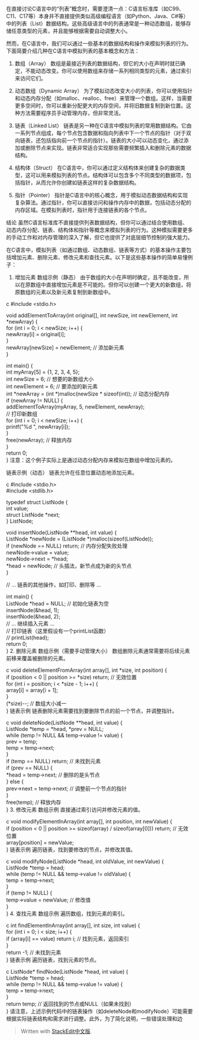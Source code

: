 ﻿在直接讨论C语言中的“列表”概念时，需要澄清一点：C语言标准库（如C99、C11、C17等）本身并不直接提供类似高级编程语言（如Python、Java、C#等）中的列表（List）数据结构。这些高级语言中的列表通常是一种动态数组，能够存储任意类型的元素，并且能够根据需要自动调整大小。

然而，在C语言中，我们可以通过一些基本的数据结构和操作来模拟列表的行为。下面简要介绍几种在C语言中模拟列表的基本概念和方法：

1. 数组（Array）
数组是最接近列表的数据结构，但它的大小在声明时就已确定，不能动态改变。你可以使用数组来存储一系列相同类型的元素，通过索引来访问它们。

2. 动态数组（Dynamic Array）
为了模拟动态改变大小的列表，你可以使用指针和动态内存分配（如malloc、realloc、free）来管理一个数组。这样，当需要更多空间时，你可以重新分配更大的内存空间，并将旧数据复制到新位置。这种方法需要程序员手动管理内存，但非常灵活。

3. 链表（Linked List）
链表是另一种在C语言中模拟列表的常用数据结构。它由一系列节点组成，每个节点包含数据和指向列表中下一个节点的指针（对于双向链表，还包括指向前一个节点的指针）。链表的大小可以动态变化，通过添加或删除节点来实现。链表非常适合实现那些需要频繁插入和删除元素的数据结构。

4. 结构体（Struct）
在C语言中，你可以通过定义结构体来创建复杂的数据类型，这可以用来模拟列表的节点。结构体可以包含多个不同类型的数据项，包括指针，从而允许你创建如链表这样的复杂数据结构。

5. 指针（Pointer）
指针是C语言中的核心概念，用于模拟动态数据结构和实现复杂算法。通过指针，你可以直接访问和操作内存中的数据，包括动态分配的内存区域。在模拟列表时，指针用于连接链表的各个节点。

结论
虽然C语言标准库不直接提供列表数据结构，但你可以通过结合使用数组、动态内存分配、链表、结构体和指针等概念来模拟列表的行为。这种模拟需要更多的手动工作和对内存管理的深入了解，但它也提供了对底层细节控制的强大能力。



在C语言中，模拟列表（如通过数组、动态数组、链表等方式）的基本操作主要包括增加元素、删除元素、修改元素和查找元素。以下是这些基本操作的简单易懂例子：

1. 增加元素
数组示例（静态）
由于数组的大小在声明时确定，且不能改变，所以在原数组中直接增加元素是不可能的。但你可以创建一个更大的新数组，将原数组的元素以及新元素复制到新数组中。

c
#include <stdio.h>  
  
void addElementToArray(int original[], int newSize, int newElement, int *newArray) {  
    for (int i = 0; i < newSize; i++) {  
        newArray[i] = original[i];  
    }  
    newArray[newSize] = newElement; // 添加新元素  
}  
  
int main() {  
    int myArray[5] = {1, 2, 3, 4, 5};  
    int newSize = 6; // 想要的新数组大小  
    int newElement = 6; // 要添加的新元素  
    int *newArray = (int *)malloc(newSize * sizeof(int)); // 动态分配内存  
    if (newArray != NULL) {  
        addElementToArray(myArray, 5, newElement, newArray);  
        // 打印新数组  
        for (int i = 0; i < newSize; i++) {  
            printf("%d ", newArray[i]);  
        }  
        free(newArray); // 释放内存  
    }  
    return 0;  
}
注意：这个例子实际上是通过动态分配内存来模拟在数组中增加元素的。

链表示例（动态）
链表允许在任意位置动态地添加元素。

c
#include <stdio.h>  
#include <stdlib.h>  
  
typedef struct ListNode {  
    int value;  
    struct ListNode *next;  
} ListNode;  
  
void insertNode(ListNode **head, int value) {  
    ListNode *newNode = (ListNode *)malloc(sizeof(ListNode));  
    if (newNode == NULL) return; // 内存分配失败处理  
    newNode->value = value;  
    newNode->next = *head;  
    *head = newNode; // 头插法，新节点成为新的头节点  
}  
  
// ... 链表的其他操作，如打印、删除等 ...  
  
int main() {  
    ListNode *head = NULL; // 初始化链表为空  
    insertNode(&head, 1);  
    insertNode(&head, 2);  
    // ... 继续插入元素 ...  
    // 打印链表（这里假设有一个printList函数）  
    // printList(head);  
    return 0;  
}
2. 删除元素
数组示例（需要手动管理大小）
数组删除元素通常需要将后续元素前移来覆盖被删除的元素。

c
void deleteElementFromArray(int array[], int *size, int position) {  
    if (position < 0 || position >= *size) return; // 无效位置  
    for (int i = position; i < *size - 1; i++) {  
        array[i] = array[i + 1];  
    }  
    (*size)--; // 数组大小减一  
}
链表示例
链表删除元素需要找到要删除节点的前一个节点，并调整指针。

c
void deleteNode(ListNode **head, int value) {  
    ListNode *temp = *head, *prev = NULL;  
    while (temp != NULL && temp->value != value) {  
        prev = temp;  
        temp = temp->next;  
    }  
    if (temp == NULL) return; // 未找到元素  
    if (prev == NULL) {  
        *head = temp->next; // 删除的是头节点  
    } else {  
        prev->next = temp->next; // 调整前一个节点的指针  
    }  
    free(temp); // 释放内存  
}
3. 修改元素
数组示例
直接通过索引访问并修改元素的值。

c
void modifyElementInArray(int array[], int position, int newValue) {  
    if (position < 0 || position >= sizeof(array) / sizeof(array[0])) return; // 无效位置  
    array[position] = newValue;  
}
链表示例
遍历链表，找到要修改的节点，并修改其值。

c
void modifyNode(ListNode *head, int oldValue, int newValue) {  
    ListNode *temp = head;  
    while (temp != NULL && temp->value != oldValue) {  
        temp = temp->next;  
    }  
    if (temp != NULL) {  
        temp->value = newValue; // 修改值  
    }  
}
4. 查找元素
数组示例
遍历数组，找到元素的索引。

c
int findElementInArray(int array[], int size, int value) {  
    for (int i = 0; i < size; i++) {  
        if (array[i] == value) return i; // 找到元素，返回索引  
    }  
    return -1; // 未找到元素  
}
链表示例
遍历链表，找到元素的节点。

c
ListNode* findNode(ListNode *head, int value) {  
    ListNode *temp = head;  
    while (temp != NULL && temp->value != value) {  
        temp = temp->next;  
    }  
    return temp; // 返回找到的节点或NULL（如果未找到）  
}
请注意，上述示例代码中的链表操作（如deleteNode和modifyNode）可能需要根据实际链表结构和需求进行调整。此外，为了简化说明，一些错误处理和边


> Written with [StackEdit中文版](https://stackedit.cn/).
